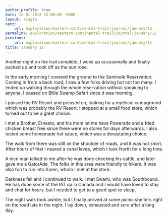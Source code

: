 ```yaml
---
author_profile: true
date: 12-01-2012 12:00:00 -0500
layout: single
next:
    url: exploration/eastern-continental-trail/journal/january/13
permalink: exploration/eastern-continental-trail/journal/january/12
previous:
    url: exploration/eastern-continental-trail/journal/january/11
title: January 12
---
```

Another night on the trail complete, I woke up occasionally and finally packed up and took off as the sun rose.

In the early morning I covered the ground to the Seminole Reservation. Coming in from a back road, I saw a few folks driving but not too many. I ended up walking through the whole reservation without speaking to anyone. I passed on Billie Swamp Safari since it was morning.

I passed the RV Resort and pressed on, looking for a mythical campground which was probably the RV Resort. I stopped at a small food store, which turned out to be a great choice.

I met a Brother, Ernesto, and his mom let me have Powerade and a fried chicken breast free since there were no stores for days afterwards. I also tested some homemade hot sauce, which was a devastating choice.

The walk from there was still on the shoulder of roads, and it was not short. After hours of that I neared a canal levee, which I took North for a long time.

A nice man talked to me after he was done checking his cattle, and later gave me a GatorAde. The folks in this area were friendly to hikers. It was also fun to run into Karen, whom I met at the store.

Darkness fell and I continued to walk. I met Swami, who was Southbound. He has done some of the IAT up in Canada and I would have loved to stay and chat for hours, but I needed to get to a good spot to sleep.

The night walk took awhile, but I finally arrived at some picnic shelters right on the road late in the night. I lay down, exhausted and sore after a long day.
